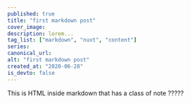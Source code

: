 ```yaml
---
published: true
title: "first markdown post"
cover_image:
description: lorem...
tag_list: ["markdown", "nuxt", "content"]
series:
canonical_url:
alt: "first markdown post"
created_at: "2020-06-28"
is_devto: false
---
```


<div class="p-4 mb-4 text-white bg-blue-500">
  This is HTML inside markdown that has a class of note ?????
</div>
